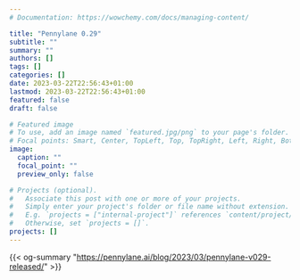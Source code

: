 ```yaml
---
# Documentation: https://wowchemy.com/docs/managing-content/

title: "Pennylane 0.29"
subtitle: ""
summary: ""
authors: []
tags: []
categories: []
date: 2023-03-22T22:56:43+01:00
lastmod: 2023-03-22T22:56:43+01:00
featured: false
draft: false

# Featured image
# To use, add an image named `featured.jpg/png` to your page's folder.
# Focal points: Smart, Center, TopLeft, Top, TopRight, Left, Right, BottomLeft, Bottom, BottomRight.
image:
  caption: ""
  focal_point: ""
  preview_only: false

# Projects (optional).
#   Associate this post with one or more of your projects.
#   Simply enter your project's folder or file name without extension.
#   E.g. `projects = ["internal-project"]` references `content/project/deep-learning/index.md`.
#   Otherwise, set `projects = []`.
projects: []
---
```

{{< og-summary "https://pennylane.ai/blog/2023/03/pennylane-v029-released/" >}}

